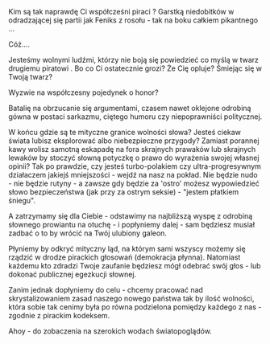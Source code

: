 Kim są tak naprawdę Ci współcześni piraci ? Garstką niedobitków w odradzającej się partii jak Feniks z rosołu - tak na boku całkiem pikantnego ... 

Cóż.... 

Jesteśmy wolnymi ludźmi, którzy nie boją się powiedzieć co myślą w twarz drugiemu piratowi . Bo  co Ci ostatecznie grozi? Że Cię opluje? Śmiejąc się w Twoją twarz?
 
Wyzwie na współczesny pojedynek o honor? 

Batalię na obrzucanie się argumentami, czasem nawet  oklejone odrobiną gówna w postaci sarkazmu, ciętego humoru czy niepoprawniści politycznej. 

W końcu gdzie są te mityczne granice wolności słowa? 
Jesteś ciekaw świata lubisz eksplorować albo niebezpieczne przygody? 
Zamiast porannej kawy wolisz samotną eskapadę na fora skrajnych prawaków lub skrajnych lewaków by stoczyć słowną potyczkę o prawo do wyrażenia swojej własnej opinii? 
Tak po prawdzie, czy jesteś turbo-polakiem czy ultra-progresywnym działaczem jakiejś mniejszości - wejdź na nasz na pokład. Nie będzie nudo - nie będzie rutyny - a zawsze gdy będzie za 'ostro' możesz wypowiedzieć słowo bezpieczeństwa (jak przy za ostrym seksie) - "jestem płatkiem śniegu".
 
A zatrzymamy się dla Ciebie -  odstawimy na najbliższą wyspę z odrobiną słownego prowiantu na otuchę - i popłyniemy dalej - sam będziesz musiał zadbać o to by wrócić  na Twój ulubiony galeon. 

Płyniemy by odkryć mityczny ląd, na którym sami wszyscy możemy się rządzić w drodze pirackich głosowań (demokracja płynna). Natomiast każdemu kto zdradzi Twoje zaufanie będziesz mógł odebrać swój głos - lub dokonać publicznej egezkucji słownej. 

Zanim jednak dopłyniemy do celu - chcemy pracować nad skrystalizowaniem zasad naszego nowego państwa tak by ilość wolności, która sobie tak cenimy była po równa podzielona pomiędzy każdego z nas - zgodnie z pirackim kodeksem.  

Ahoy - do zobaczenia na szerokich wodach światopoglądów.
